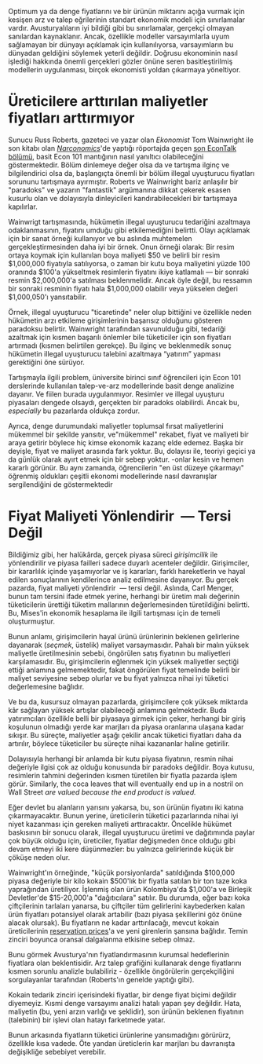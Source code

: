 Optimum ya da denge fiyatlarını ve bir ürünün miktarını açığa vurmak için kesişen arz ve talep eğrilerinin standart ekonomik modeli için sınırlamalar vardır. Avusturyalıların iyi bildiği gibi bu sınırlamalar, gerçekçi olmayan sanılardan kaynaklanır. Ancak, özellikle modeller varsayımlarla uyum sağlamayan bir dünyayı açıklamak için kullanılıyorsa, varsayımların bu dünyadan geldiğini söylemek yeterli değildir. Doğrusu ekonominin nasıl işlediği hakkında önemli gerçekleri gözler önüne seren basitleştirilmiş modellerin uygulanması, birçok ekonomisti yoldan çıkarmaya yöneltiyor.

# Üreticilere arttırılan maliyetler fiyatları arttırmıyor 

Sunucu Russ Roberts, gazeteci ve yazar olan *Ekonomist* Tom Wainwright ile son kitabı olan *[Narconomics](https://www.amazon.com/Narconomics-How-Run-Drug-Cartel/dp/1610395832/?tag=misesinsti-20)*'de yaptığı röportajda geçen [son EconTalk bölümü](http://www.econtalk.org/archives/2017/02/tom*wainwright.html), basit Econ 101 mantığının nasıl yanıltıcı olabileceğini göstermektedir. Bölüm dinlemeye değer olsa da ve tartışma ilginç ve bilgilendirici olsa da, başlangıçta önemli bir bölüm illegal uyuşturucu fiyatları sorununu tartışmaya ayırmıştır. Roberts ve Wainwright bariz anlaşılır bir "paradoks" ve yazarın "fantastik" argümanına dikkat çekerek esasen kusurlu olan ve dolayısıyla dinleyicileri kandırabilecekleri bir tartışmaya kapılırlar.

Wainwrigt tartışmasında, hükümetin illegal uyuşturucu tedariğini azaltmaya odaklanmasının, fiyatını umduğu gibi etkilemediğini belirtti. Olayı açıklamak için bir sanat örneği kullanıyor ve bu aslında muhtemelen gerçekleştirmesinden daha iyi bir örnek. Onun örneği olarak: Bir resim ortaya koymak için kullanılan boya maliyeti $50 ve belirli bir resim $1,000,000 fiyatıyla satılıyorsa, o zaman bir kutu boya maliyetini yüzde 100 oranında $100'a yükseltmek resimlerin fiyatını ikiye katlamalı — bir sonraki resmin $2,000,000'a satılması beklenmelidir. Ancak öyle değil, bu ressamın bir sonraki resminin fiyatı hala $1,000,000 olabilir veya yükselen değeri $1,000,050'ı yansıtabilir.

Örnek, illegal uyuşturucu "ticaretinde" neler olup bittiğini ve özellikle neden hükümetin arzı etkileme girişimlerinin başarısız olduğunu gösteren paradoksu belirtir. Wainwright tarafından savunulduğu gibi, tedariği azaltmak için kısmen başarılı önlemler bile tüketiciler için son fiyatları artırmadı (kısmen belirtilen gerekçe). Bu ilginç ve beklenmedik sonuç hükümetin illegal uyuşturucu talebini azaltmaya “yatırım” yapması gerektiğini öne sürüyor.

Tartışmayla ilgili problem, üniversite birinci sınıf öğrencileri için Econ 101 derslerinde kullanılan talep-ve-arz modellerinde basit denge analizine dayanır. Ve fiilen burada uygulanmıyor. Resimler ve illegal uyuşturu piyasaları dengede olsaydı, gerçekten bir paradoks olabilirdi. Ancak bu, *especially* bu pazarlarda oldukça zordur.

Ayrıca, denge durumundaki maliyetler toplumsal fırsat maliyetlerini mükemmel bir şekilde yansıtır, ve"mükemmel" rekabet, fiyat ve maliyeti bir araya getirir böylece hiç kimse ekonomik kazanç elde edemez. Başka bir deyişle, fiyat ve maliyet arasında fark yoktur. Bu, dolayısı ile, teoriyi geçici ya da günlük olarak ayırt etmek için bir sebep yoktur. -onlar kesin ve hemen kararlı görünür. Bu aynı zamanda, öğrencilerin "en üst düzeye çıkarmayı" öğrenmiş oldukları çeşitli ekonomi modellerinde nasıl davranışlar sergilendiğini de göstermektedir

# Fiyat Maliyeti Yönlendirir  — Tersi Değil

Bildiğimiz gibi, her halükârda, gerçek piyasa süreci *girişimcilik* ile yönlendirilir ve piyasa failleri sadece duyarlı acenteler değildir. Girişimciler, bir kararlılık içinde yaşamıyorlar ve iş kararları, farklı hareketlerin ve hayal edilen sonuçlarının kendilerince analiz edilmesine dayanıyor. Bu gerçek pazarda, fiyat maliyeti yönlendirir  — tersi değil. Aslında, Carl Menger, bunun tam tersini ifade etmek yerine, herhangi bir üretim malı değerinin tüketicilerin ürettiği tüketim mallarının değerlemesinden türetildiğini belirtti. Bu, Mises'in ekonomik hesaplama ile ilgili tartışması için de temeli oluşturmuştur.

Bunun anlamı, girişimcilerin hayal ürünü ürünlerinin beklenen gelirlerine dayanarak (*seçmek*, üstelik) maliyet varsaymasıdır. Pahalı bir malın yüksek maliyetle üretilmesinin sebebi, öngörülen satış fiyatının bu maliyetleri karşılamasıdır. Bu, girişimcilerin eğlenmek için yüksek maliyetler seçtiği ettiği anlamına gelmemektedir, fakat öngörülen fiyat temelinde belirli bir maliyet seviyesine sebep olurlar ve bu fiyat yalnızca nihai iyi tüketici değerlemesine bağlıdır.

Ve bu da, kusursuz olmayan pazarlarda, girişimcilere çok yüksek miktarda kâr sağlayan yüksek artışlar olabileceği anlamına gelmektedir. Buda yatırımcıları özellikle belli bir piyasaya girmek için çeker, herhangi bir giriş koşulunun olmadığı yerde kar marjları da piyasa oranlarına ulaşana kadar sıkışır. Bu süreçte, maliyetler aşağı çekilir ancak tüketici fiyatları daha da artırılır, böylece tüketiciler bu süreçte nihai kazananlar haline getirilir.

Dolayısıyla herhangi bir anlamda bir kutu piyasa fiyatının, resmin nihai değeriyle ilgisi çok az olduğu konusunda bir paradoks değildir. Boya kutusu, resimlerin tahmini değerinden kısmen türetilen bir fiyatla pazarda işlem görür. Similarly, the coca leaves that will eventually end up in a nostril on Wall Street *are valued because the end product is valued.*

Eğer devlet bu alanların yarısını yakarsa, bu, son ürünün fiyatını iki katına çıkarmayacaktır. Bunun yerine, üreticilerin tüketici pazarlarında nihai iyi niyet kazanması için gereken maliyeti arttıracaktır. Öncelikle hükümet baskısının bir sonucu olarak, illegal uyuşturucu üretimi ve dağıtımında paylar çok büyük olduğu için, üreticiler, fiyatlar değişmeden önce olduğu gibi devam etmeyi iki kere düşünmezler: bu yalnızca gelirlerinde küçük bir çöküşe neden olur.

Wainwright'ın örneğinde, "küçük porsiyonlarda" satıldığında $100,000 piyasa değeriyle bir kilo kokain $500'lık bir fiyatla satılan bir ton taze koka yaprağından üretiliyor. İşlenmiş olan ürün Kolombiya'da $1,000'a ve Birleşik Devletler'de $15-20,000'a "dağıtıcılara" satılır. Bu durumda, eğer bazı koka çiftçilerinin tarlaları yanarsa, bu çiftçiler tüm gelirlerini kaybederken kalan ürün fiyatları potansiyel olarak artabilir (bazı piyasa şekillerini göz önüne alacak olursak). Bu fiyatların ne kadar arttırılacağı, mevcut kokain üreticilerinin [reservation prices](https://en.wikipedia.org/wiki/Reservation*price)'a ve yeni girenlerin şansına bağlıdır. Temin zinciri boyunca oransal dalgalanma etkisine sebep olmaz.

Bunu görmek Avusturya'nın fiyatlandırmasının kurumsal hedeflerinin fiyatlara olan beklentisidir. Arz talep grafiğini kullanarak denge fiyatlarını kısmen sorunlu analizle bulabiliriz - özellikle öngörülerin gerçekçiliğini sorgulayanlar tarafından (Roberts'ın genelde yaptığı gibi).

Kokain tedarik zinciri içerisindeki fiyatlar, bir denge fiyat biçimi değildir diyemeyiz. Kısmi denge varsayımı analizi hatalı yapan şey değildir. Hata, maliyetin (bu, yeni arzın varlığı ve şeklidir), son ürünün beklenen fiyatının (talebinin) bir işlevi olan hatayı farketmede yatar.

Bunun arkasında fiyatların tüketici ürünlerine yansımadığını görürürz, özellikle kısa vadede. Öte yandan üreticlerin kar marjları bu davranışta değişikliğe sebebiyet verebilir.